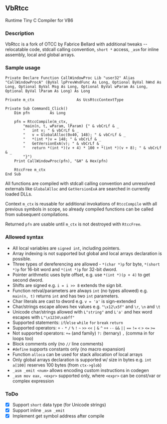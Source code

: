 ## VbRtcc
Runtime Tiny C Compiler for VB6

### Description

VbRtcc is a fork of OTCC by Fabrice Bellard with additional tweaks -- relocatable code, stdcall calling convention, `short *` access, `_asm` for inline assembly, local and global arrays.

### Sample usage

```
Private Declare Function CallWindowProc Lib "user32" Alias "CallWindowProcA" (ByVal lpPrevWndFunc As Long, Optional ByVal hWnd As Long, Optional ByVal Msg As Long, Optional ByVal wParam As Long, Optional ByVal lParam As Long) As Long

Private m_ctx                   As UcsRtccContextType

Private Sub Command1_Click()
    Dim pfn         As Long
    
    pfn = RtccCompile(m_ctx, _
        "main(n, t, wParam, lParam) {" & vbCrLf & _
        "   int v; " & vbCrLf & _
        "   v = GlobalAlloc(0x40, 148); " & vbCrLf & _
        "   *(int *)v = 148; " & vbCrLf & _
        "   GetVersionExA(v); " & vbCrLf & _
        "   return *(int *)(v + 4) * 100 + *(int *)(v + 8); " & vbCrLf & _
        "}")
    Print CallWindowProc(pfn), "&H" & Hex(pfn)
    
    RtccFree m_ctx
End Sub
```
All functions are compiled with stdcall calling convention and unresolved externals like `GlobalAlloc` and `GetVersionExA` are searched in currently loaded DLLs.

Context `m_ctx` is reusable for additional invokations of `RtccCompile` with all previous symbols in scope, so already compiled functions can be called from subsequent compilations.

Returned `pfn` are usable until `m_ctx` is not destroyed with `RtccFree`.

### Allowed syntax

 - All local variables are `signed int`, including pointers.
 - Array indexing is not supported but global and local arrays declaration is possible.
 - Three types of dereferencing are allowed - `*(char *)p` for byte, `*(short *)p` for 16-bit word and `*(int *)p` for 32-bit dword.
 - Pointer arithmetic uses byte offset, e.g. use `*(int *)(p + 4)` to get second dword.
 - Shifts are signed e.g. `i = i >> 8` extends the sign bit.
 - Function retval/parameters are always `int` (no types allowed) e.g. `main(n, t)` returns `int` and has two `int` parameters.
 - Char literals are cast to dword e.g. `v = 'a'` is sign-extended
 - Char/strings escape allows hex values e.g. `"\x12\x5f"` and `\r`, `\n` and `\t`
 - Unicode char/strings allowed with `L"string"` and `L'a'` and hex word escapes with `L"\x1234\xabff"`
 - Supported statements: `if`/`else` `while` `for` `break` `return`
 - Supported operators: `+` `-` `*` `/` `%` `!` `~` `>>` `<<` `|` `&` `^` `++` `--` `&&` `||` `==` `!=` `<` `>` `<=` `>=`
 - Not supported operators: `+=` (and family) `?:` (ternary) `,` (comma in for loops too)
 - Block comments only (no `//` line comments)
 - `#define` supports constants only (no macro expansion)
 - Function `alloca` can be used for stack allocation of local arrays
 - Only global arrays declaration is supported w/ size in bytes e.g. `int a[100]` reserves 100 bytes (from `ctx->glob`)
 - `_asm _emit <num>` allows encoding custom instructions in codegen
 - `_asm mov eax, <expr>` supported only, where `<expr>` can be const/var or complex expression
 
### ToDo

 - [x] Support `short` data type (for Unicode strings)
 - [x] Support inline `_asm _emit`
 - [x] Implement get symbol address after compile

